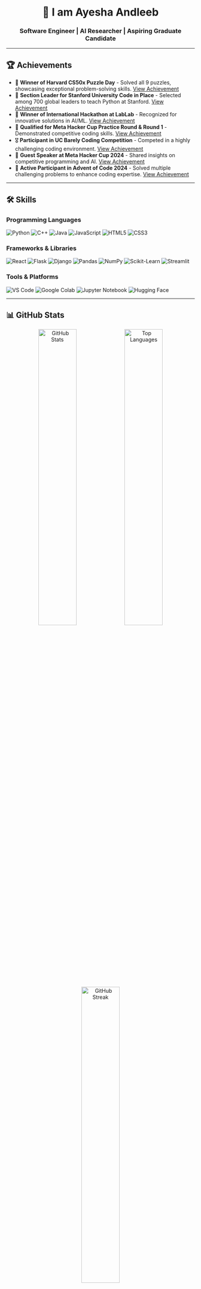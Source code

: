 <div align="center">

# 🚀 I am Ayesha Andleeb  
### **Software Engineer | AI Researcher | Aspiring Graduate Candidate**  


</div>

---

## 🏆 Achievements

- 🏅 **Winner of Harvard CS50x Puzzle Day** - Solved all 9 puzzles, showcasing exceptional problem-solving skills. [View Achievement](https://example.com)
- 🌟 **Section Leader for Stanford University Code in Place** - Selected among 700 global leaders to teach Python at Stanford. [View Achievement](https://example.com)
- 🥇 **Winner of International Hackathon at LabLab** - Recognized for innovative solutions in AI/ML. [View Achievement](https://example.com)
- 🚀 **Qualified for Meta Hacker Cup Practice Round & Round 1** - Demonstrated competitive coding skills. [View Achievement](https://example.com)
- 🎖️ **Participant in UC Barely Coding Competition** - Competed in a highly challenging coding environment. [View Achievement](https://example.com)
- 📜 **Guest Speaker at Meta Hacker Cup 2024** - Shared insights on competitive programming and AI. [View Achievement](https://example.com)
- 🧩 **Active Participant in Advent of Code 2024** - Solved multiple challenging problems to enhance coding expertise. [View Achievement](https://example.com)

---

## 🛠️ Skills

### Programming Languages
![Python](https://img.shields.io/badge/Python-3776AB?style=for-the-badge&logo=python&logoColor=white)
![C++](https://img.shields.io/badge/C%2B%2B-00599C?style=for-the-badge&logo=c%2B%2B&logoColor=white)
![Java](https://img.shields.io/badge/Java-ED8B00?style=for-the-badge&logo=openjdk&logoColor=white)
![JavaScript](https://img.shields.io/badge/JavaScript-F7DF1E?style=for-the-badge&logo=javascript&logoColor=black)
![HTML5](https://img.shields.io/badge/HTML5-E34F26?style=for-the-badge&logo=html5&logoColor=white)
![CSS3](https://img.shields.io/badge/CSS3-1572B6?style=for-the-badge&logo=css3&logoColor=white)

### Frameworks & Libraries
![React](https://img.shields.io/badge/React-61DAFB?style=for-the-badge&logo=react&logoColor=black)
![Flask](https://img.shields.io/badge/Flask-000000?style=for-the-badge&logo=flask&logoColor=white)
![Django](https://img.shields.io/badge/Django-092E20?style=for-the-badge&logo=django&logoColor=white)
![Pandas](https://img.shields.io/badge/Pandas-2C2D72?style=for-the-badge&logo=pandas&logoColor=white)
![NumPy](https://img.shields.io/badge/Numpy-013243?style=for-the-badge&logo=numpy&logoColor=white)
![Scikit-Learn](https://img.shields.io/badge/Scikit_Learn-F7931E?style=for-the-badge&logo=scikit-learn&logoColor=white)
![Streamlit](https://img.shields.io/badge/Streamlit-FF4B4B?style=for-the-badge&logo=streamlit&logoColor=white)

### Tools & Platforms
![VS Code](https://img.shields.io/badge/VS_Code-007ACC?style=for-the-badge&logo=visual-studio-code&logoColor=white)
![Google Colab](https://img.shields.io/badge/Google_Colab-F9AB00?style=for-the-badge&logo=google-colab&logoColor=white)
![Jupyter Notebook](https://img.shields.io/badge/Jupyter-F37626?style=for-the-badge&logo=jupyter&logoColor=white)
![Hugging Face](https://img.shields.io/badge/Hugging%20Face-FFD21E?style=for-the-badge&logo=huggingface&logoColor=black)

---

## 📊 GitHub Stats

<div align="center">
  <img src="https://github-readme-stats.vercel.app/api?username=AyeshaAndleeb&show_icons=true&theme=radical&hide_border=true&include_all_commits=true&count_private=true" alt="GitHub Stats" width="45%" />
  <img src="https://github-readme-stats.vercel.app/api/top-langs/?username=AyeshaAndleeb&layout=compact&theme=radical&hide_border=true&count_private=true" alt="Top Languages" width="45%" />
</div>

<div align="center">
  <img src="https://github-readme-streak-stats.herokuapp.com/?user=AyeshaAndleeb&theme=radical&hide_border=true" alt="GitHub Streak" width="45%" />
</div>

---

## 📫 Connect with Me

[![LinkedIn](https://img.shields.io/badge/LinkedIn-Connect-blue?style=for-the-badge&logo=linkedin)](https://www.linkedin.com/in/ayesha-andleeb)
[![Gmail](https://img.shields.io/badge/Gmail-D14836?style=for-the-badge&logo=gmail&logoColor=white)](mailto:aysha.00129@gmail.com)
[![LeetCode](https://img.shields.io/badge/LeetCode-000000?style=for-the-badge&logo=leetcode&logoColor=orange)](https://leetcode.com/ayesha-andleeb)
[![GitHub](https://img.shields.io/badge/GitHub-100000?style=for-the-badge&logo=github&logoColor=white)](https://github.com/ayesha-andleeb)

---

<div align="center">

### 🚀 **Pushing the Boundaries of Innovation**  

</div>
